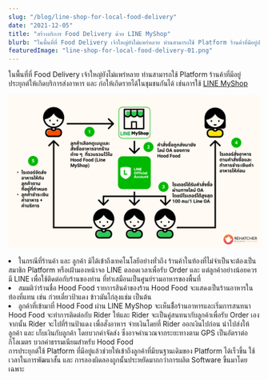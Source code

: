 ```yaml
---
slug: "/blog/line-shop-for-local-food-delivery"
date: "2021-12-05"
title: "สร้างบริการ Food Delivery ด้วย LINE MyShop"
blurb: "ในพื้นที่ที่ Food Delivery เจ้าใหญ่ยังไม่แพร่หลาย ท่านสามารถใช้ Platform ร้านค้าที่มีอยู่ประยุกต์ให้เกิดบริการส่งอาหาร และ ก่อให้เกิดรายได้ในชุมชนกันได้ เช่นการใช้ LINE MyShop"
featuredImage: "line-shop-for-local-food-delivery-01.png"
---
```

ในพื้นที่ที่ Food Delivery เจ้าใหญ่ยังไม่แพร่หลาย ท่านสามารถใช้ Platform ร้านค้าที่มีอยู่ประยุกต์ให้เกิดบริการส่งอาหาร และ ก่อให้เกิดรายได้ในชุมชนกันได้ เช่นการใช้ [LINE MyShop](https://lineshoppingseller.com/)

![Diagram](line-shop-for-local-food-delivery-01.png)

<li>ในกรณีที่ร้านค้า และ ลูกค้า มิได้เข้าถึงเทคโนโลยีอย่างทั่วถึง ร้านค้าในท้องที่ไม่จำเป็นจะต้องเป็นสมาชิก Platform หรือเฝ้ามองหน้าจอ LINE ตลอดเวลาเพื่อรับ Order และ แต่ลูกค้าอย่างน้อยควรมี LINE เพื่อใช้ติดต่อกับร้านของท่าน ที่ทำเสมือนเป็นศูนย์รวมอาหารของพื้นที่ 
</li>
<li>สมมติว่าร้านชื่อ Hood Food รายการสินค้าของร้าน Hood Food จะแสดงเป็นร้านอาหารในท้องที่แทน เช่น ก๋วยเตี๋ยวป้าแดง ข้าวมันไก่ลุงแช่ม เป็นต้น 
</li>
<li>ลูกค้าที่เข้ามาที่ Hood Food ผ่าน LINE MyShop จะเห็นชื่้อร้านอาหารและเริ่มการสนทนา Hood Food จะทำการติดต่อกับ Rider ให้และ Rider จะเป็นคู่สนทนากับลูกค้าเพื่อรับ Order เอง จากนั้น Rider จะไปที่ร้านป้าแดง เพื่อสั่งอาหาร จ่ายเงินโดยที่ Rider ออกเงินไปก่อน นำไปส่งให้ลูกค้า และ เก็บเงินกับลูกค้า โดยบวกค่าจัดส่ง ซึ่งอาจคำนวณจากระยะทางตาม GPS เป็นอัตราต่อกิโลเมตร บวกค่าธรรมเนียมสำหรับ Hood Food
</li>
การประยุกต์ใช้ Platform ที่มีอยู่แล้วช่วยให้เข้าถึงลูกค้าที่มีบนฐานเดิมของ Platform ได้เร็วขึ้น ใช้เวลาในการพัฒนาสั้น และ การลองผิดลองถูกนั้นประหยัดมากกว่าการผลิต Software ขึ้นมาโดยเฉพาะ
